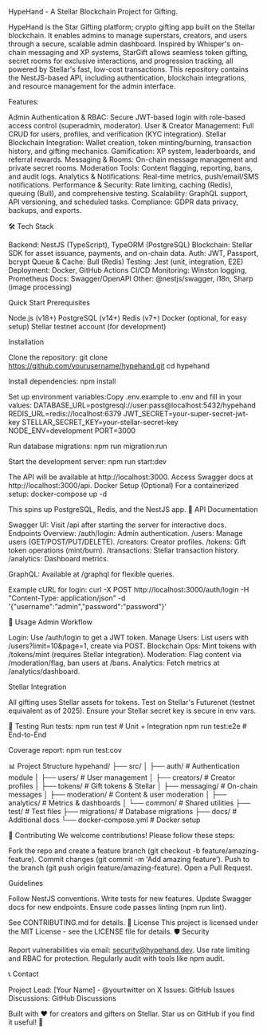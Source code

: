 HypeHand - A Stellar Blockchain Project for Gifting.

HypeHand is the Star Gifting platform; crypto gifting app built on the Stellar blockchain. It enables admins to manage superstars, creators, and users through a secure, scalable admin dashboard. Inspired by Whisper's on-chain messaging and XP systems, StarGift allows seamless token gifting, secret rooms for exclusive interactions, and progression tracking, all powered by Stellar's fast, low-cost transactions. This repository contains the NestJS-based API, including authentication, blockchain integrations, and resource management for the admin interface. 

Features:

Admin Authentication & RBAC: Secure JWT-based login with role-based access control (superadmin, moderator). User & Creator Management: Full CRUD for users, profiles, and verification (KYC integration). Stellar Blockchain Integration: Wallet creation, token minting/burning, transaction history, and gifting mechanics. Gamification: XP system, leaderboards, and referral rewards. Messaging & Rooms: On-chain message management and private secret rooms. Moderation Tools: Content flagging, reporting, bans, and audit logs. Analytics & Notifications: Real-time metrics, push/email/SMS notifications. Performance & Security: Rate limiting, caching (Redis), queuing (Bull), and comprehensive testing. Scalability: GraphQL support, API versioning, and scheduled tasks. Compliance: GDPR data privacy, backups, and exports.

🛠 Tech Stack

Backend: NestJS (TypeScript), TypeORM (PostgreSQL) Blockchain: Stellar SDK for asset issuance, payments, and on-chain data. Auth: JWT, Passport, bcrypt Queue & Cache: Bull (Redis) Testing: Jest (unit, integration, E2E) Deployment: Docker, GitHub Actions CI/CD Monitoring: Winston logging, Prometheus Docs: Swagger/OpenAPI Other: @nestjs/swagger, i18n, Sharp (image processing)

Quick Start Prerequisites

Node.js (v18+) PostgreSQL (v14+) Redis (v7+) Docker (optional, for easy setup) Stellar testnet account (for development)

Installation

Clone the repository: git clone https://github.com/yourusername/hypehand.git cd hypehand

Install dependencies: npm install

Set up environment variables:Copy .env.example to .env and fill in your values: DATABASE_URL=postgresql://user:pass@localhost:5432/hypehand REDIS_URL=redis://localhost:6379 JWT_SECRET=your-super-secret-jwt-key STELLAR_SECRET_KEY=your-stellar-secret-key NODE_ENV=development PORT=3000

Run database migrations: npm run migration:run

Start the development server: npm run start:dev

The API will be available at http://localhost:3000. Access Swagger docs at http://localhost:3000/api. Docker Setup (Optional) For a containerized setup: docker-compose up -d

This spins up PostgreSQL, Redis, and the NestJS app. 📖 API Documentation

Swagger UI: Visit /api after starting the server for interactive docs. Endpoints Overview: /auth/login: Admin authentication. /users: Manage users (GET/POST/PUT/DELETE). /creators: Creator profiles. /tokens: Gift token operations (mint/burn). /transactions: Stellar transaction history. /analytics: Dashboard metrics.

GraphQL: Available at /graphql for flexible queries.

Example cURL for login: curl -X POST http://localhost:3000/auth/login
-H "Content-Type: application/json"
-d '{"username":"admin","password":"password"}'

🔧 Usage Admin Workflow

Login: Use /auth/login to get a JWT token. Manage Users: List users with /users?limit=10&page=1, create via POST. Blockchain Ops: Mint tokens with /tokens/mint (requires Stellar integration). Moderation: Flag content via /moderation/flag, ban users at /bans. Analytics: Fetch metrics at /analytics/dashboard.

Stellar Integration

All gifting uses Stellar assets for tokens. Test on Stellar's Futurenet (testnet equivalent as of 2025). Ensure your Stellar secret key is secure in env vars.

🧪 Testing Run tests: npm run test # Unit + Integration npm run test:e2e # End-to-End

Coverage report: npm run test:cov

📊 Project Structure hypehand/ ├── src/ │ ├── auth/ # Authentication module │ ├── users/ # User management │ ├── creators/ # Creator profiles │ ├── tokens/ # Gift tokens & Stellar │ ├── messaging/ # On-chain messages │ ├── moderation/ # Content & user moderation │ ├── analytics/ # Metrics & dashboards │ └── common/ # Shared utilities ├── test/ # Test files ├── migrations/ # Database migrations ├── docs/ # Additional docs └── docker-compose.yml # Docker setup

🤝 Contributing We welcome contributions! Please follow these steps:

Fork the repo and create a feature branch (git checkout -b feature/amazing-feature). Commit changes (git commit -m 'Add amazing feature'). Push to the branch (git push origin feature/amazing-feature). Open a Pull Request.

Guidelines

Follow NestJS conventions. Write tests for new features. Update Swagger docs for new endpoints. Ensure code passes linting (npm run lint).

See CONTRIBUTING.md for details. 📄 License This project is licensed under the MIT License - see the LICENSE file for details. 🛡️ Security

Report vulnerabilities via email: security@hypehand.dev. Use rate limiting and RBAC for protection. Regularly audit with tools like npm audit.

📞 Contact

Project Lead: [Your Name] - @yourtwitter on X Issues: GitHub Issues Discussions: GitHub Discussions

Built with ❤️ for creators and gifters on Stellar. Star us on GitHub if you find it useful! 🌟
